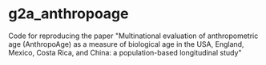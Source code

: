 # g2a_anthropoage
Code for reproducing the paper "Multinational evaluation of anthropometric age (AnthropoAge) as a measure of biological age in the USA, England, Mexico, Costa Rica, and China: a population-based longitudinal study"
